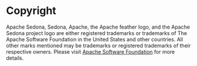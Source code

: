 # Copyright

Apache Sedona, Sedona, Apache, the Apache feather logo, and the Apache Sedona project logo are either registered trademarks or trademarks of The Apache Software Foundation in the United States and other countries. All other marks mentioned may be trademarks or registered trademarks of their respective owners. Please visit <a href="http://www.apache.org/">Apache Software Foundation</a> for more details.
